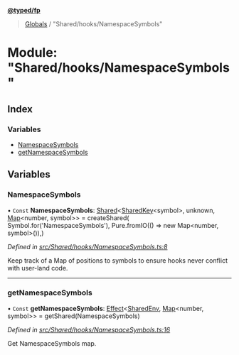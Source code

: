 **[@typed/fp](../README.md)**

> [Globals](../globals.md) / "Shared/hooks/NamespaceSymbols"

# Module: "Shared/hooks/NamespaceSymbols"

## Index

### Variables

* [NamespaceSymbols](_shared_hooks_namespacesymbols_.md#namespacesymbols)
* [getNamespaceSymbols](_shared_hooks_namespacesymbols_.md#getnamespacesymbols)

## Variables

### NamespaceSymbols

• `Const` **NamespaceSymbols**: [Shared](_shared_core_model_shared_.shared.md)\<[SharedKey](_shared_core_model_sharedkey_.sharedkey.md)\<symbol>, unknown, [Map](../interfaces/_shared_core_model_sharedkeystore_.sharedkeystore.md#map)\<number, symbol>> = createShared( Symbol.for('NamespaceSymbols'), Pure.fromIO(() => new Map\<number, symbol>()),)

*Defined in [src/Shared/hooks/NamespaceSymbols.ts:8](https://github.com/TylorS/typed-fp/blob/559f273/src/Shared/hooks/NamespaceSymbols.ts#L8)*

Keep track of a Map of positions to symbols to ensure
hooks never conflict with user-land code.

___

### getNamespaceSymbols

• `Const` **getNamespaceSymbols**: [Effect](_effect_effect_.effect.md)\<[SharedEnv](../interfaces/_shared_core_services_sharedenv_.sharedenv.md), [Map](../interfaces/_shared_core_model_sharedkeystore_.sharedkeystore.md#map)\<number, symbol>> = getShared(NamespaceSymbols)

*Defined in [src/Shared/hooks/NamespaceSymbols.ts:16](https://github.com/TylorS/typed-fp/blob/559f273/src/Shared/hooks/NamespaceSymbols.ts#L16)*

Get NamespaceSymbols map.
